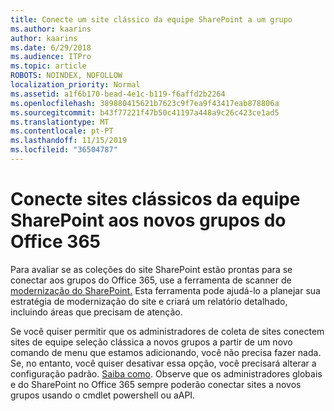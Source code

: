 ```yaml
---
title: Conecte um site clássico da equipe SharePoint a um grupo
ms.author: kaarins
author: kaarins
ms.date: 6/29/2018
ms.audience: ITPro
ms.topic: article
ROBOTS: NOINDEX, NOFOLLOW
localization_priority: Normal
ms.assetid: a1f6b170-bead-4e1c-b119-f6affd2b2264
ms.openlocfilehash: 389880415621b7623c9f7ea9f43417eab878806a
ms.sourcegitcommit: b43f77221f47b50c41197a448a9c26c423ce1ad5
ms.translationtype: MT
ms.contentlocale: pt-PT
ms.lasthandoff: 11/15/2019
ms.locfileid: "36504787"
---
```

# <a name="connect-classic-sharepoint-team-sites-to-new-office-365-groups"></a>Conecte sites clássicos da equipe SharePoint aos novos grupos do Office 365

Para avaliar se as coleções do site SharePoint estão prontas para se conectar aos grupos do Office 365, use a ferramenta de scanner de [modernização do SharePoint.](https://go.microsoft.com/fwlink/?linkid=873066) Esta ferramenta pode ajudá-lo a planejar sua estratégia de modernização do site e criará um relatório detalhado, incluindo áreas que precisam de atenção.
  
Se você quiser permitir que os administradores de coleta de sites conectem sites de equipe seleção clássica a novos grupos a partir de um novo comando de menu que estamos adicionando, você não precisa fazer nada. Se, no entanto, você quiser desativar essa opção, você precisará alterar a configuração padrão. [Saiba como](https://go.microsoft.com/fwlink/?linkid=2004316). Observe que os administradores globais e do SharePoint no Office 365 sempre poderão conectar sites a novos grupos usando o cmdlet powershell ou aAPI.
  

